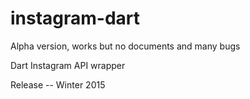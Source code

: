 instagram-dart
==============

Alpha version, works but no documents and many bugs

Dart Instagram API wrapper

Release -- Winter 2015
